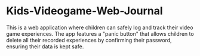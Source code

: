 # Kids-Videogame-Web-Journal
This is a web application where children can safely log and track their video game experiences. The app features a "panic button" that allows children to delete all their recorded experiences by confirming their password, ensuring their data is kept safe.
